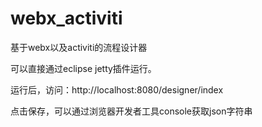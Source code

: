 webx_activiti
=============

基于webx以及activiti的流程设计器

可以直接通过eclipse jetty插件运行。

运行后，访问：http://localhost:8080/designer/index

点击保存，可以通过浏览器开发者工具console获取json字符串
